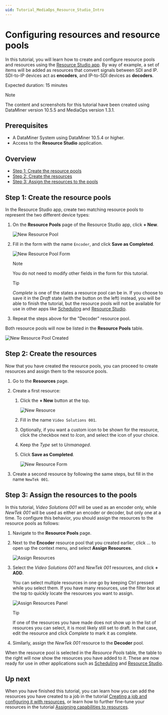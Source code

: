 ```yaml
---
uid: Tutorial_MediaOps_Resource_Studio_Intro
---
```


# Configuring resources and resource pools

In this tutorial, you will learn how to create and configure resource pools and resources using the [Resource Studio app](xref:MO_Resource_Studio). By way of example, a set of items will be added as resources that convert signals between SDI and IP. SDI-to-IP devices act as **encoders**, and IP-to-SDI devices as **decoders**.

Expected duration: 15 minutes

> [!NOTE]
> The content and screenshots for this tutorial have been created using DataMiner version 10.5.5 and MediaOps version 1.3.1.

## Prerequisites

- A DataMiner System using DataMiner 10.5.4 or higher.
- Access to the **Resource Studio** application.

## Overview

- [Step 1: Create the resource pools](#step-1-create-the-resource-pools)
- [Step 2: Create the resources](#step-2-create-the-resources)
- [Step 3: Assign the resources to the pools](#step-3-assign-the-resources-to-the-pools)

## Step 1: Create the resource pools

In the Resource Studio app, create two matching resource pools to represent the two different device types:

1. On the **Resource Pools** page of the Resource Studio app, click **+ New**.

   ![New Resource Pool](~/solutions/images/Resource_Studio_New_Resource_Pool.png)

1. Fill in the form with the name `Encoder`, and click **Save as Completed**.

   ![New Resource Pool Form](~/solutions/images/Resource_Studio_New_Resource_Pool_Form.png)

   > [!NOTE]
   > You do not need to modify other fields in the form for this tutorial.

   > [!TIP]
   > *Complete* is one of the states a resource pool can be in. If you choose to save it in the *Draft* state (with the button on the left) instead, you will be able to finish the tutorial, but the resource pools will not be available for use in other apps like [Scheduling](xref:MO_Scheduling) and [Resource Studio](xref:MO_Resource_Studio).

1. Repeat the steps above for the "Decoder" resource pool.

Both resource pools will now be listed in the **Resource Pools** table.

![New Resource Pool Created](~/solutions/images/Resource_Studio_New_Resource_Pools_Created.png)

## Step 2: Create the resources

Now that you have created the resource pools, you can proceed to create resources and assign them to the resource pools.

1. Go to the **Resources** page.

1. Create a first resource:

   1. Click the **+ New** button at the top.

      ![New Resource](~/solutions/images/Resource_Studio_New_Resource.png)

   1. Fill in the name `Video Solutions 001`.

   1. Optionally, if you want a custom icon to be shown for the resource, click the checkbox next to *Icon*, and select the icon of your choice.

   1. Keep the *Type* set to *Unmanaged*.

   1. Click **Save as Completed**.

      ![New Resource Form](~/solutions/images/Resource_Studio_New_Resource_Form.png)

1. Create a second resource by following the same steps, but fill in the name `NewTek 001`.

## Step 3: Assign the resources to the pools

In this tutorial, *Video Solutions 001* will be used as an encoder only, while *NewTek 001* will be used as either an encoder or decoder, but only one at a time. To configure this behavior, you should assign the resources to the resource pools as follows:

1. Navigate to the **Resource Pools** page.

1. Next to the **Encoder** resource pool that you created earlier, click *...* to open up the context menu, and select **Assign Resources**.

   ![Assign Resources](~/solutions/images/Resource_Studio_Assign_Resources.png)

1. Select the *Video Solutions 001* and *NewTek 001* resources, and click **+ ADD**.

   You can select multiple resources in one go by keeping Ctrl pressed while you select them. If you have many resources, use the filter box at the top to quickly locate the resources you want to assign.

   ![Assign Resources Panel](~/solutions/images/Resource_Studio_Assign_Resources_Panel.png)

   > [!TIP]
   > If one of the resources you have made does not show up in the list of resources you can select, it is most likely still set to draft. In that case, edit the resource and click *Complete* to mark it as complete.

1. Similarly, assign the *NewTek 001* resource to the **Decoder** pool.

When the resource pool is selected in the *Resource Pools* table, the table to the right will now show the resources you have added to it. These are now ready for use in other applications such as [Scheduling](xref:MO_Scheduling) and [Resource Studio](xref:MO_Resource_Studio).

## Up next

When you have finished this tutorial, you can learn how you can add the resources you have created to a job in the tutorial [Creating a job and configuring it with resources](xref:Tutorial_MediaOps_Scheduling_Encoder_Decoder), or learn how to further fine-tune your resources in the tutorial [Assigning capabilities to resources](xref:Tutorial_MediaOps_Resource_Studio_Capabilities_and_Capacities).
